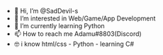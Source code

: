 - 👋 Hi, I’m @SadDevil-s
- 👀 I’m interested in Web/Game/App Development 
- 🌱 I’m currently learning Python
- 📫 How to reach me Adamu#8803(Discord)
- 🤓 i know html/css - Python - learning C#


